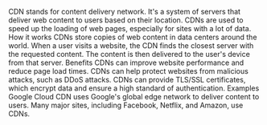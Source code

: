 CDN stands for content delivery network. It's a system of servers that deliver web content to users based on their location. CDNs are used to speed up the loading of web pages, especially for sites with a lot of data. 
How it works 
CDNs store copies of web content in data centers around the world.
When a user visits a website, the CDN finds the closest server with the requested content.
The content is then delivered to the user's device from that server.
Benefits
CDNs can improve website performance and reduce page load times. 
CDNs can help protect websites from malicious attacks, such as DDoS attacks. 
CDNs can provide TLS/SSL certificates, which encrypt data and ensure a high standard of authentication. 
Examples
Google Cloud CDN uses Google's global edge network to deliver content to users. 
Many major sites, including Facebook, Netflix, and Amazon, use CDNs. 
